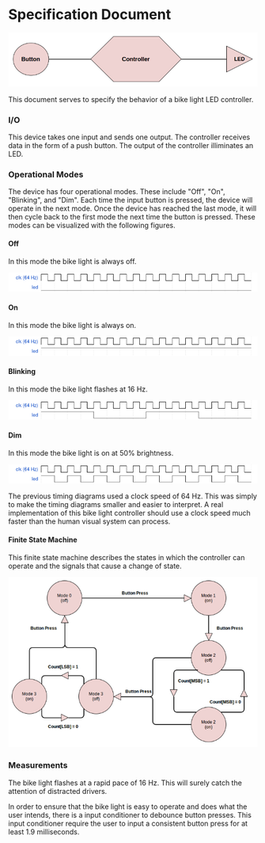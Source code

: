Specification Document
======================

![basic-schematic](img/Bike-Light-Schematic-Basic.png)

This document serves to specify the behavior of a bike light LED controller.

### I/O ###

This device takes one input and sends one output. The controller receives data in the form of a push button. The output of the controller illiminates an LED.

### Operational Modes ###

The device has four operational modes. These include "Off", "On", "Blinking", and "Dim". Each time the input button is pressed, the device will operate in the next mode. Once the device has reached the last mode, it will then cycle back to the first mode the next time the button is pressed. These modes can be visualized with the following figures.

#### Off ####

In this mode the bike light is always off.

![mode-0-off](img/mode0.png)

#### On ####

In this mode the bike light is always on.

![mode-1-on](img/mode1.png)

#### Blinking ####

In this mode the bike light flashes at 16 Hz.

![mode-2-blink](img/mode2.png)

#### Dim ####

In this mode the bike light is on at 50% brightness.

![mode-2-dim](img/mode3.png)

The previous timing diagrams used a clock speed of 64 Hz. This was simply to make the timing diagrams smaller and easier to interpret. A real implementation of this bike light controller should use a clock speed much faster than the human visual system can process.

#### Finite State Machine ####

This finite state machine describes the states in which the controller can operate and the signals that cause a change of state.

![FSM-Diagram](img/FSM-Diagram.png)

### Measurements ###

The bike light flashes at a rapid pace of 16 Hz. This will surely catch the attention of distracted drivers.

In order to ensure that the bike light is easy to operate and does what the user intends, there is a input conditioner to debounce button presses. This input conditioner require the user to input a consistent button press for at least 1.9 milliseconds.
